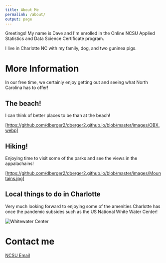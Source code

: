 ```yaml
---
title: About Me
permalink: /about/
output: page
---
```


Greetings!  My name is Dave and I'm enrolled in the Online NCSU Applied Statistics and Data Science Certificate program.

I live in Charlotte NC with my family, dog, and two guninea pigs.

# More Information 

In our free time, we certainly enjoy getting out and seeing what North Carolina has to offer!

## The beach!

I can think of better places to be than at the beach!

[https://github.com/dberger2/dberger2.github.io/blob/master/images/OBX.webp]

## Hiking!

Enjoying time to visit some of the parks and see the views in the appalachains!

[https://github.com/dberger2/dberger2.github.io/blob/master/images/Mountains.jpg]

## Local things to do in Charlotte

Very much looking forward to enjoying some of the amenities Charlotte has once the pandemic subsides such as the US National White Water Center!

![Whitewater Center]("https://github.com/dberger2/dberger2.github.io/blob/master/images/whitewater.jpg")

# Contact me

[NCSU Email](dberger2@NCSU.edu)
